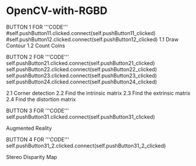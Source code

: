 # OpenCV-with-RGBD

BUTTON 1 FOR 
'''CODE'''
#self.pushButton11.clicked.connect(self.pushButton11_clicked)
#self.pushButton12.clicked.connect(self.pushButton12_clicked)
1.1  Draw Contour
1.2  Count Coins






BUTTON 2 FOR 
'''CODE'''
self.pushButton21.clicked.connect(self.pushButton21_clicked)
self.pushButton22.clicked.connect(self.pushButton22_clicked)
self.pushButton23.clicked.connect(self.pushButton23_clicked)
self.pushButton24.clicked.connect(self.pushButton24_clicked)

2.1  Corner detection 
2.2  Find the intrinsic matrix 
2.3  Find the extrinsic matrix 
2.4  Find the distortion matrix 






BUTTON 3 FOR 
'''CODE'''
self.pushButton31.clicked.connect(self.pushButton31_clicked)

Augmented Reality 





BUTTON 4 FOR
'''CODE'''
self.pushButton31_2.clicked.connect(self.pushButton31_2_clicked)

Stereo Disparity Map
